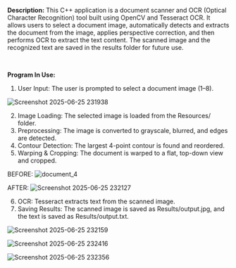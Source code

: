 **Description:**
This C++ application is a document scanner and OCR (Optical Character Recognition) tool built using OpenCV and Tesseract OCR. It allows users to select a document image, automatically detects and extracts the document from the image, applies perspective correction, and then performs OCR to extract the text content. The scanned image and the recognized text are saved in the results folder for future use.

<br /> 

**Program In Use:**
1. User Input: The user is prompted to select a document image (1–8).

![Screenshot 2025-06-25 231938](https://github.com/user-attachments/assets/0d7b3c66-12d8-4b2a-9c6d-104d01c7acb5)


2. Image Loading: The selected image is loaded from the Resources/ folder.
3. Preprocessing: The image is converted to grayscale, blurred, and edges are detected.
4. Contour Detection: The largest 4-point contour is found and reordered.
5. Warping & Cropping: The document is warped to a flat, top-down view and cropped.

BEFORE:
![document_4](https://github.com/user-attachments/assets/bb3d9877-4666-41ba-95f8-1a167de013bf)

AFTER:
![Screenshot 2025-06-25 232127](https://github.com/user-attachments/assets/562c3028-eede-4066-b406-76708eece1e4)

6. OCR: Tesseract extracts text from the scanned image.
7. Saving Results: The scanned image is saved as Results/output.jpg, and the text is saved as Results/output.txt.

![Screenshot 2025-06-25 232159](https://github.com/user-attachments/assets/9f7e8538-772f-4dbb-8b93-f755bc3027bc)

![Screenshot 2025-06-25 232416](https://github.com/user-attachments/assets/709a0900-386e-46f9-b167-8c8073838624)

![Screenshot 2025-06-25 232356](https://github.com/user-attachments/assets/fe43ee14-e75e-456a-b453-5956be54737e)
